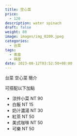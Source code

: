 ```yaml
---
title: 空心菜
price:
  - 120
description: water spinach
draft: false
weight: 80
image: images/img_0209.jpeg
categories:
  - 台菜
tags:
  - 素食
  - 辣度
date: 2023-08-12T03:52:50+08:00
---
```


台菜 空心菜 簡介

可搭配以下加點

- 涼拌小菜  NT 90
- 白飯 NT 15
- 奶汁濃湯 NT 30
- 紅茶  NT 50
- 美式咖啡 NT 50
- 可樂 NT 50
